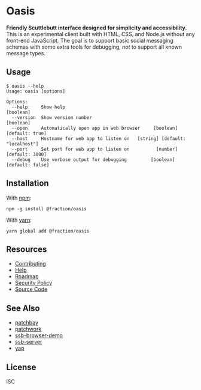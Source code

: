 # Oasis

**Friendly Scuttlebutt interface designed for simplicity and accessibility.**
This is an experimental client built with HTML, CSS, and Node.js without any
front-end JavaScript. The goal is to support basic social messaging schemas with
some extra tools for debugging, *not* to support all known message types.

## Usage

```console
$ oasis --help
Usage: oasis [options]

Options:
  --help     Show help                                                 [boolean]
  --version  Show version number                                       [boolean]
  --open     Automatically open app in web browser     [boolean] [default: true]
  --host     Hostname for web app to listen on   [string] [default: "localhost"]
  --port     Set port for web app to listen on          [number] [default: 3000]
  --debug    Use verbose output for debugging         [boolean] [default: false]
```

## Installation

With [npm](https://npmjs.org/):

```shell
npm -g install @fraction/oasis
```

With [yarn](https://yarnpkg.com/en/):

```shell
yarn global add @fraction/oasis
```

## Resources

- [Contributing](https://github.com/fraction/oasis/blob/master/docs/contributing.md)
- [Help](https://github.com/fraction/oasis/issues/new/choose)
- [Roadmap](https://github.com/fraction/oasis/blob/master/docs/roadmap.md)
- [Security Policy](https://github.com/fraction/oasis/blob/master/docs/security.md)
- [Source Code](https://github.com/fraction/oasis.git)

## See Also

- [patchbay](https://github.com/ssbc/patchbay)
- [patchwork](https://github.com/ssbc/patchwork)
- [ssb-browser-demo](https://github.com/arj03/ssb-browser-demo)
- [ssb-server](https://github.com/ssbc/ssb-server)
- [yap](https://github.com/dominictarr/yap)

## License

ISC
